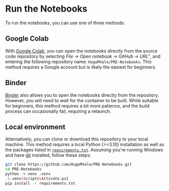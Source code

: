 # Run the Notebooks

To run the notebooks, you can use one of three methods:

## Google Colab

With [Google Colab](https://colab.research.google.com/), you can open the notebooks directly from the source code repository by selecting _File -> Open notebook -> GitHub -> URL"_, and entering the following repository name: `HugoMVale/PRE-Notebooks`. This method requires a Google account but is likely the easiest for beginners.

## Binder

[Binder](https://mybinder.org/v2/gh/HugoMVale/PRE-Notebooks/HEAD?labpath=notebooks) also allows you to open the notebooks directly from the repository. However, you will need to _wait_ for the container to be built. While suitable for beginners, this method requires a bit more patience, and the build process can occasionally fail, requiring a relaunch.

## Local environment

Alternatively, you can clone or download this repository to your local machine. This method requires a local Python (>=3.10) installation as well as the packages listed in [`requirements.txt`](../requirements.txt). Assuming you're running Windows and have [git] installed, follow these steps:

```bash
git clone https://github.com/HugoMVale/PRE-Notebooks.git
cd PRE-Notebooks
python -m venv .venv
.\.venv\Scripts\Activate.ps1
pip install -r requirements.txt
```

[git]: https://git-scm.com/
